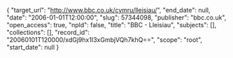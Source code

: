 {
  "target_url": "http://www.bbc.co.uk/cymru/lleisiau/", 
  "end_date": null, 
  "date": "2006-01-01T12:00:00", 
  "slug": 57344098, 
  "publisher": "bbc.co.uk", 
  "open_access": true, 
  "npld": false, 
  "title": "BBC - Lleisiau", 
  "subjects": [], 
  "collections": [], 
  "record_id": "20060101T120000/xdGj9hx1I3xGmbjVQh7khQ==", 
  "scope": "root", 
  "start_date": null
}

